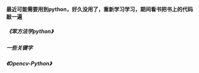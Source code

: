 #### 最近可能需要用到python，好久没用了，重新学习学习，期间看书把书上的代码敲一遍

##### 《笨方法学python》

##### 一些关键字

##### 《Opencv-Python》